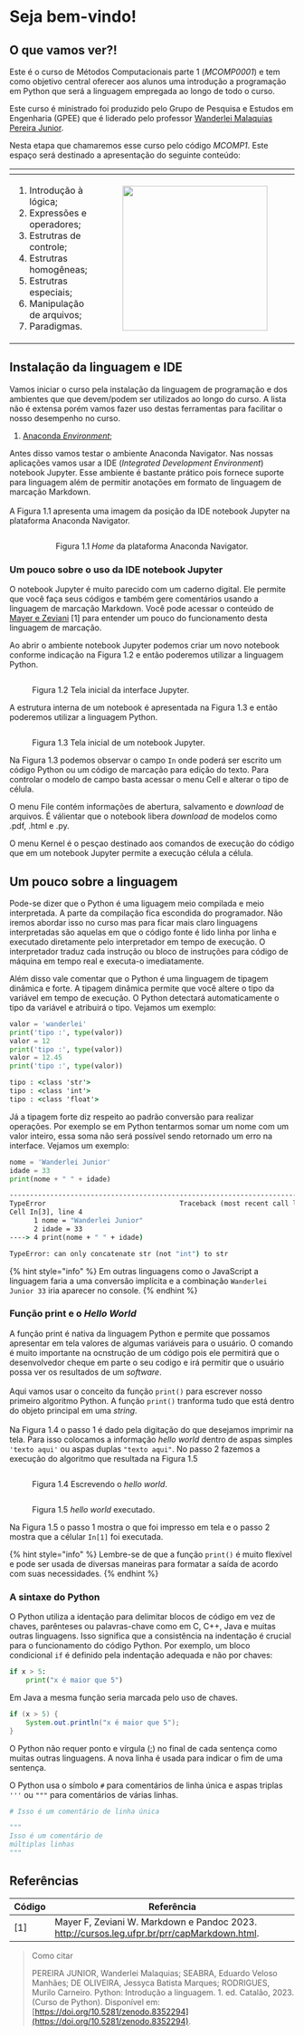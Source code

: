 # Seja bem-vindo!

## O que vamos ver?!

Este é o curso de Métodos Computacionais parte 1 (_MCOMP0001_) e tem como objetivo central oferecer aos alunos uma introdução a programação em Python que será a linguagem empregada ao longo de todo o curso.

Este curso é ministrado foi produzido pelo Grupo de Pesquisa e Estudos em Engenharia (GPEE) que é liderado pelo professor [Wanderlei Malaquias Pereira Junior](http://lattes.cnpq.br/2268506213083114).

Nesta etapa que chamaremos esse curso pelo código _MCOMP1_. Este espaço será destinado a apresentação do seguinte conteúdo:

<table data-header-hidden><thead><tr><th width="495.5999755859375"></th><th></th></tr></thead><tbody><tr><td><ol><li>Introdução à lógica;</li><li>Expressões e operadores;</li><li>Estrutras de controle;</li><li>Estrutras homogêneas;</li><li>Estrutras especiais;</li><li>Manipulação de arquivos;</li><li>Paradigmas.</li></ol></td><td><div><figure><img src=".gitbook/assets/fig001.png" alt="" width="256"><figcaption></figcaption></figure></div></td></tr></tbody></table>

## Instalação da linguagem e IDE

Vamos iniciar o curso pela instalação da linguagem de programação e dos ambientes que que devem/podem ser utilizados ao longo do curso. A lista não é extensa porém vamos fazer uso destas ferramentas para facilitar o nosso desempenho no curso.

1. [Anaconda _Environment_](https://www.anaconda.com/download);

Antes disso vamos testar o ambiente Anaconda Navigator. Nas nossas aplicações vamos usar a IDE (_Integrated Development Environment_) notebook Jupyter. Esse ambiente é bastante prático pois fornece suporte para linguagem além de permitir anotações em formato de linguagem de marcação Markdown.\
\
A Figura 1.1 apresenta uma imagem da posição da IDE notebook Jupyter na plataforma Anaconda Navigator.

<div align="center" data-full-width="true"><figure><img src=".gitbook/assets/fig11.svg" alt=""><figcaption><p>Figura 1.1 <em>Home</em> da plataforma Anaconda Navigator.</p></figcaption></figure></div>

### Um pouco sobre o uso da IDE notebook Jupyter

O notebook Jupyter é muito parecido com um caderno digital. Ele permite que você faça seus códigos e também gere comentários usando a linguagem de marcação Markdown. Você pode acessar o conteúdo de [Mayer e Zeviani](http://cursos.leg.ufpr.br/prr/capMarkdown.html) \[1] para entender um pouco do funcionamento desta linguagem de marcação.

Ao abrir o ambiente notebook Jupyter podemos criar um novo notebook conforme indicação na Figura 1.2 e então poderemos utilizar a linguagem Python.

<div data-full-width="true"><figure><img src=".gitbook/assets/fig12.svg" alt=""><figcaption><p>Figura 1.2 Tela inicial da interface Jupyter.</p></figcaption></figure></div>

A estrutura interna de um notebook é apresentada na Figura 1.3 e então poderemos utilizar a linguagem Python.

<figure><img src=".gitbook/assets/fig13.png" alt=""><figcaption><p>Figura 1.3 Tela inicial de um notebook Jupyter.</p></figcaption></figure>

Na Figura 1.3 podemos observar o campo `In` onde poderá ser escrito um código Python ou um código de marcação para edição do texto. Para controlar o modelo de campo basta acessar o menu Cell e alterar o tipo de célula.

O menu File contém informações de abertura, salvamento e _download_ de arquivos. É válientar que o notebook libera _download_ de modelos como .pdf, .html e .py.

O menu Kernel é o pesçao destinado aos comandos de execução do código que em um notebook Jupyter permite a execução célula a célula.

## Um pouco sobre a linguagem

Pode-se dizer que o Python é uma liguagem meio compilada e meio interpretada. A parte da compilação fica escondida do programador. Não iremos abordar isso no curso mas para ficar mais claro linguagens interpretadas são aquelas em que o código fonte é lido linha por linha e executado diretamente pelo interpretador em tempo de execução. O interpretador traduz cada instrução ou bloco de instruções para código de máquina em tempo real e executa-o imediatamente.

Além disso vale comentar que o Python é uma linguagem de tipagem dinâmica e forte. A tipagem dinâmica permite que você altere o tipo da variável em tempo de execução. O Python detectará automaticamente o tipo da variável e atribuirá o tipo. Vejamos um exemplo:

```python
valor = 'wanderlei'
print('tipo :', type(valor))
valor = 12
print('tipo :', type(valor))
valor = 12.45
print('tipo :', type(valor))
```

```cmd
tipo : <class 'str'>
tipo : <class 'int'>
tipo : <class 'float'>
```

Já a tipagem forte diz respeito ao padrão conversão para realizar operações. Por exemplo se em Python tentarmos somar um nome com um valor inteiro, essa soma não será possível sendo retornado um erro na interface. Vejamos um exemplo:

```python
nome = 'Wanderlei Junior'
idade = 33
print(nome + " " + idade)
```

```cmd
---------------------------------------------------------------------------
TypeError                                 Traceback (most recent call last)
Cell In[3], line 4
      1 nome = "Wanderlei Junior"
      2 idade = 33
----> 4 print(nome + " " + idade)

TypeError: can only concatenate str (not "int") to str
```

{% hint style="info" %}
Em outras linguagens como o JavaScript a linguagem faria a uma conversão implícita e a combinação `Wanderlei Junior 33` iria aparecer no console.
{% endhint %}

### Função print e o _Hello World_

A função print é nativa da linguagem Python e permite que possamos apresentar em tela valores de algumas variáveis para o usuário. O comando é muito importante na ocnstrução de um código pois ele permitirá que o desenvolvedor cheque em parte o seu codigo e irá permitir que o usuário possa ver os resultados de um _software_.\
\
Aqui vamos usar o conceito da função `print()` para escrever nosso primeiro algoritmo Python. A função `print()` tranforma tudo que está dentro do objeto principal em uma _string_.\
\
Na Figura 1.4 o passo 1 é dado pela digitação do que desejamos imprimir na tela. Para isso colocamos a informação _hello world_ dentro de aspas simples `'texto aqui'` ou aspas duplas `"texto aqui"`. No passo 2 fazemos a execução do algoritmo que resultada na Figura 1.5

<figure><img src=".gitbook/assets/fig14.png" alt=""><figcaption><p>Figura 1.4 Escrevendo o <em>hello world</em>.</p></figcaption></figure>

<figure><img src=".gitbook/assets/fig15.png" alt=""><figcaption><p>Figura 1.5 <em>hello world</em> executado.</p></figcaption></figure>

Na Figura 1.5 o passo 1 mostra o que foi impresso em tela e o passo 2 mostra que a célular `In[1]` foi executada.

{% hint style="info" %}
Lembre-se de que a função `print()` é muito flexível e pode ser usada de diversas maneiras para formatar a saída de acordo com suas necessidades.
{% endhint %}

### A sintaxe do Python

O Python utiliza a identação para delimitar blocos de código em vez de chaves, parênteses ou palavras-chave como em C, C++, Java e muitas outras linguagens. Isso significa que a consistência na indentação é crucial para o funcionamento do código Python. Por exemplo, um bloco condicional `if` é definido pela indentação adequada e não por chaves:

```python
if x > 5:
    print("x é maior que 5")
```

Em Java a mesma função seria marcada pelo uso de chaves.

```java
if (x > 5) {
    System.out.println("x é maior que 5");
}
```

O Python não requer ponto e vírgula (;) no final de cada sentença como muitas outras linguagens. A nova linha é usada para indicar o fim de uma sentença.

O Python usa o símbolo `#` para comentários de linha única e aspas triplas `'''` ou `"""` para comentários de várias linhas.

```python
# Isso é um comentário de linha única

"""
Isso é um comentário de
múltiplas linhas
"""
```

## Referências

| Código | Referência                                                                                  |
| ------ | ------------------------------------------------------------------------------------------- |
| \[1]   | Mayer F, Zeviani W. Markdown e Pandoc 2023. http://cursos.leg.ufpr.br/prr/capMarkdown.html. |

> Como citar
>
> PEREIRA JUNIOR, Wanderlei Malaquias; SEABRA, Eduardo Veloso Manhães; DE OLIVEIRA, Jessyca Batista Marques; RODRIGUES, Murilo Carneiro. Python: Introdução a linguagem. 1. ed. Catalão, 2023. (Curso de Python). Disponível em: [https://doi.org/10.5281/zenodo.8352294](https://doi.org/10.5281/zenodo.8352294).
